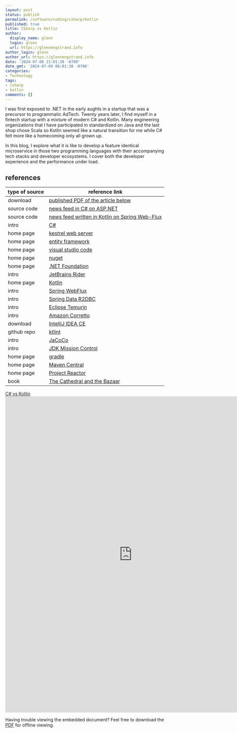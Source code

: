 ```yaml
---
layout: post
status: publish
permalink: /software/coding/csharp/kotlin
published: true
title: CSharp vs Kotlin
author:
  display_name: glenn
  login: glenn
  url: https://glennengstrand.info
author_login: glenn
author_url: https://glennengstrand.info
date: '2024-07-08 21:01:38 -0700'
date_gmt: '2024-07-09 06:01:38 -0700'
categories:
- Technology
tags:
- csharp
- kotlin
comments: []
---
```

<script async src="https://www.googletagmanager.com/gtag/js?id=G-JMTSMFHZKD"></script>
<script src="/assets/ga.js"></script>

<p>
I was first exposed to .NET in the early aughts in a startup that was a precursor to programmatic AdTech. Twenty years later, I find myself in a fintech startup with a mixture of modern C# and Kotlin. Many engineering organizations that I have participated in standardized on Java and the last shop chose Scala so Kotlin seemed like a natural transition for me while C# felt more like a homecoming only all grown up.
</p>
<p>
In this blog, I explore what it is like to develop a feature identical microservice in those two programming languages with their accompanying tech stacks and developer ecosystems. I cover both the developer experience and the performance under load.
</p>

## references

| type of source | reference link |
|----------------|----------------|
| download | [published PDF of the article below](https://glennengstrand.info/media/csharp-vs-kotlin.pdf) |
| source code | [news feed in C# on ASP.NET](https://github.com/gengstrand/clojure-news-feed/tree/master/server/feed14) |
| source code | [news feed written in Kotlin on Spring Web-Flux](https://github.com/gengstrand/clojure-news-feed/tree/master/server/feed15) |
| intro | [C#](https://dotnet.microsoft.com/en-us/languages/csharp) |
| home page | [kestrel web server](https://learn.microsoft.com/en-us/aspnet/core/fundamentals/servers/kestrel) |
| home page | [entity framework](https://learn.microsoft.com/en-us/ef/) |
| home page | [visual studio code](https://code.visualstudio.com/) |
| home page | [nuget](https://www.nuget.org/) |
| home page | [.NET Foundation](https://dotnetfoundation.org/) |
| intro | [JetBrains Rider](https://www.jetbrains.com/rider/) |
| home page | [Kotlin](https://kotlinlang.org/) |
| intro | [Spring WebFlux](https://docs.spring.io/spring-framework/reference/web/webflux.html) |
| intro | [Spring Data R2DBC](https://spring.io/projects/spring-data-r2dbc) |
| intro | [Eclipse Temurin](https://adoptium.net/temurin/releases/) |
| intro | [Amazon Corretto](https://aws.amazon.com/corretto/) |
| download | [IntelliJ IDEA CE](https://www.jetbrains.com/idea/download/other.html) |
| github repo | [ktlint](https://github.com/pinterest/ktlint) |
| intro | [JaCoCo](https://www.eclemma.org/jacoco/) |
| intro | [JDK Mission Control](https://www.oracle.com/java/technologies/jdk-mission-control.html) |
| home page | [gradle](https://gradle.org/) |
| home page | [Maven Central](https://central.sonatype.com/) |
| home page | [Project Reactor](https://projectreactor.io/) |
| book | [The Cathedral and the Bazaar](http://pld.cs.luc.edu/courses/412/spr23/mnotes/cathedral-bazaar.pdf) |

<p>
<a href="https://glennengstrand.info/media/csharp-vs-kotlin.pdf" alt="C# vs Kotlin">C# vs Kotlin</a><br>
<iframe src="https://docs.google.com/gview?url=https://glennengstrand.info/media/csharp-vs-kotlin.pdf&amp;embedded=true" style="width:800px; height:1000px;" frameborder="0" data-ruffle-polyfilled=""></iframe></p>
<p>Having trouble viewing the embedded document? Feel free to download the <a href="https://glennengstrand.info/media/csharp-vs-kotlin.pdf" alt="C# vs Kotlin">PDF</a> for offline viewing.
</p>